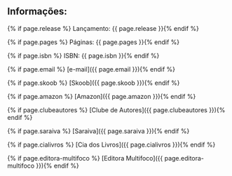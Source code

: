 ## Informações:

{% if page.release %} Lançamento: {{ page.release }}{% endif %}

{% if page.pages %} Páginas: {{ page.pages }}{% endif %}

{% if page.isbn %} ISBN: {{ page.isbn }}{% endif %}

{% if page.email %} [e-mail]({{ page.email }}){% endif %}

{% if page.skoob %} [Skoob]({{ page.skoob }}){% endif %}

{% if page.amazon %} [Amazon]({{ page.amazon }}){% endif %}

{% if page.clubeautores %} [Clube de Autores]({{ page.clubeautores }}){% endif %}

{% if page.saraiva %} [Saraiva]({{ page.saraiva }}){% endif %}

{% if page.cialivros %} [Cia dos Livros]({{ page.cialivros }}){% endif %}

{% if page.editora-multifoco %} [Editora Multifoco]({{ page.editora-multifoco }}){% endif %}